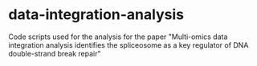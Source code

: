 # data-integration-analysis
Code scripts used for the analysis for the paper "Multi-omics data integration analysis identifies the spliceosome as a key regulator of DNA double-strand break repair"
